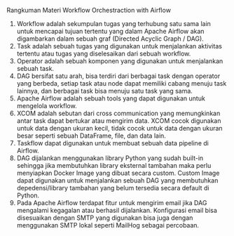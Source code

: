 Rangkuman Materi Workflow Orchestraction with Airflow
1.	Workflow adalah sekumpulan tugas yang terhubung satu sama lain untuk mencapai tujuan tertentu yang dalam Apache Airflow akan digambarkan dalam sebuah graf (Directed Acyclic Graph / DAG). 
2.	Task adalah sebuah tugas yang digunakan untuk menjalankan aktivitas tertentu atau tugas yang diselesaikan dari sebuah workflow.  
3.	Operator adalah sebuah komponen yang digunakan untuk menjalankan sebuah task.
4.	DAG bersifat satu arah, bisa terdiri dari berbagai task dengan operator yang berbeda, setiap task atau node dapat memiliki cabang menuju task lainnya, dan berbagai task bisa menuju satu task yang sama.
5.	Apache Airflow adalah sebuah tools yang dapat digunakan untuk mengelola workflow.
6.	XCOM adalah sebutan dari cross communication yang memungkinkan antar task dapat bertukar atau mengirim data. XCOM cocok digunakan untuk data dengan ukuran kecil, tidak cocok untuk data dengan ukuran besar seperti sebuah DataFrame, file, dan data lain.
7.	Taskflow dapat digunakan untuk membuat sebuah data pipeline di Airflow.
8.	DAG dijalankan menggunakan library Python yang sudah built-in sehingga jika membutuhkan library eksternal tambahan maka perlu menyiapkan Docker Image yang dibuat secara custom. Custom Image dapat digunakan untuk menjalankan sebuah DAG yang membutuhkan depedensi/library tambahan yang belum tersedia secara default di Python.
9.	Pada Apache Airflow terdapat fitur untuk mengirim email jika DAG mengalami kegagalan atau berhasil dijalankan. Konfigurasi email bisa disesuaikan dengan SMTP yang digunakan bisa juga dengan menggunakan SMTP lokal seperti MailHog sebagai percobaan.

